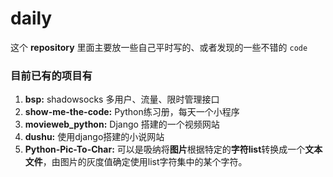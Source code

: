 # daily

这个 **repository** 里面主要放一些自己平时写的、或者发现的一些不错的 `code`

### 目前已有的项目有
1. **bsp:** shadowsocks 多用户、流量、限时管理接口
2. **show-me-the-code:** Python练习册，每天一个小程序
3. **movieweb_python:** Django 搭建的一个视频网站
4. **dushu:** 使用django搭建的小说网站
5. **Python-Pic-To-Char:** 可以是吸纳将**图片**根据特定的**字符list**转换成一个**文本文件**，由图片的灰度值确定使用list字符集中的某个字符。
